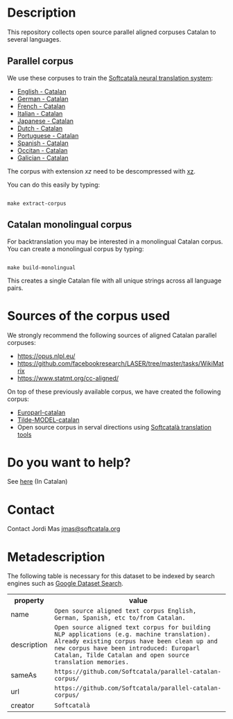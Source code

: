 # Description
This repository collects open source parallel aligned corpuses Catalan to several languages.

## Parallel corpus

We use these corpuses to train the [Softcatalà neural translation system](https://github.com/Softcatala/nmt-softcatala):

* [English - Catalan](./eng-cat/)
* [German - Catalan](./deu-cat/)
* [French - Catalan](./fra-cat/)
* [Italian - Catalan](./ita-cat/)
* [Japanese - Catalan](./jpn-cat/)
* [Dutch - Catalan](./nld-cat/)
* [Portuguese - Catalan](./por-cat/)
* [Spanish - Catalan](./spa-cat/)
* [Occitan - Catalan](./oci-cat/)
* [Galician - Catalan](./glg-cat/)

The corpus with extension *xz* need to be descompressed with [xz](https://tukaani.org/xz/).

You can do this easily by typing:

```shell

make extract-corpus
```

## Catalan monolingual corpus

For backtranslation you may be interested in a monolingual Catalan corpus. You can create a monolingual corpus by typing:

```shell

make build-monolingual
```

This creates a single Catalan file with all unique strings across all language pairs.

# Sources of the corpus used

We strongly recommend the following sources of aligned Catalan parallel corpuses:
* https://opus.nlpl.eu/
* https://github.com/facebookresearch/LASER/tree/master/tasks/WikiMatrix
* https://www.statmt.org/cc-aligned/

On top of these previously available corpus, we have created the following corpus:

* [Europarl-catalan](https://github.com/Softcatala/Europarl-catalan)
* [Tilde-MODEL-catalan](https://github.com/Softcatala/Tilde-MODEL-catalan)
* Open source corpus in serval directions using [Softcatalà translation tools](https://github.com/Softcatala/translation-memory-tools)

# Do you want to help?

See [here](./CONTRIBUTING.md) (In Catalan)

# Contact

Contact Jordi Mas <jmas@softcatala.org>

# Metadescription

The following table is necessary for this dataset to be indexed by search
engines such as <a href="https://g.co/datasetsearch">Google Dataset Search</a>.

<div itemscope itemtype="http://schema.org/Dataset">
  <table>
    <tr>
      <th>property</th>
      <th>value</th>
    </tr>
    <tr>
      <td>name</td>
      <td><code itemprop="name">Open source aligned text corpus English, German, Spanish, etc to/from Catalan.</code></td>
    </tr>
    <tr>
      <td>description</td>
      <td><code itemprop="description">Open source aligned text corpus for building NLP applications (e.g. machine translation). Already existing corpus have been clean up and new corpus have been introduced: Europarl Catalan, Tilde Catalan and open source translation memories.</code></td>
    </tr>
    <tr>
      <td>sameAs</td>
      <td><code itemprop="sameAs">https://github.com/Softcatala/parallel-catalan-corpus/</code></td>
    </tr>
    <tr>
      <td>url</td>
      <td><code itemprop="url">https://github.com/Softcatala/parallel-catalan-corpus/</code></td>
    </tr>
    <tr>
      <td>creator</td>
      <td><code itemprop="creator">Softcatalà</code></td>
    </tr>
  </table>
</div>

